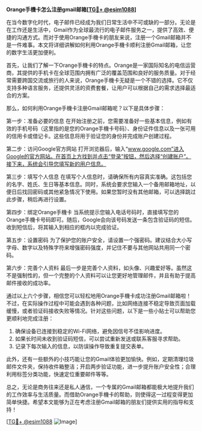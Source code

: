 **Orange手機卡怎么注册gmail邮箱[[TG💪+ @esim1088](https://t.me/s/esim1088)]**

在当今数字化时代，电子邮件已经成为我们日常生活中不可或缺的一部分。无论是在工作还是生活中，Gmail作为全球最流行的电子邮件服务之一，提供了高效、便捷的沟通方式。而对于使用Orange手機卡的朋友来说，注册一个Gmail邮箱并不是一件难事。本文将详细讲解如何利用Orange手機卡顺利注册Gmail邮箱，让您的数字生活更加便利。

首先，让我们了解一下Orange手機卡的特点。Orange是一家国际知名的电信运营商，其提供的手机卡在全球范围内拥有广泛的覆盖范围和良好的服务质量。对于经常需要跨国交流或旅行的人来说，Orange手機卡无疑是一个不错的选择。它不仅支持多种语言服务，还提供灵活的资费套餐，让用户可以根据自己的需求选择最适合的方案。

那么，如何利用Orange手機卡注册Gmail邮箱呢？以下是具体步骤：

第一步：准备必要的信息
在开始注册之前，您需要准备好一些基本信息，例如有效的手机号码（这里指的是您的Orange手機卡号码）、身份证件信息以及一张可用的信用卡或借记卡。这些信息将用于验证您的身份并完成账户创建过程。

第二步：访问Google官方网站
打开浏览器后，输入“www.google.com”进入Google的官方网站。在首页上方找到并点击“登录”按钮，然后选择“创建账户”。接下来，系统会引导您填写新的用户信息。

第三步：填写个人信息
在填写个人信息时，请确保所有内容真实准确。这包括您的名字、姓氏、生日等基本信息。同时，系统会要求您输入一个备用邮箱地址，以便日后找回密码或其他紧急情况下使用。如果您暂时没有其他邮箱，可以选择跳过此步骤，稍后再进行设置。

第四步：绑定Orange手機卡
当系统提示您输入电话号码时，直接填写您的Orange手機卡号码即可。随后，Google会向该号码发送一条包含验证码的短信。收到短信后，将其输入到相应的框内以完成验证。

第五步：设置密码
为了保护您的账户安全，请设置一个强密码。建议结合大小写字母、数字以及特殊字符来增强密码强度，并记住不要与其他网站共用同一个密码。

第六步：完善个人资料
最后一步是完善个人资料，如头像、兴趣爱好等。虽然这不是强制性的，但一个完整的个人资料可以让您更好地管理邮件，并且有助于提高邮件接收的成功率。

通过以上六个步骤，相信您可以轻松地用Orange手機卡成功注册Gmail邮箱啦！不过，在实际操作过程中可能会遇到各种问题，比如网络连接不稳定导致页面加载缓慢，或者验证码接收失败等情况。针对这些问题，以下是一些小贴士可以帮助您更顺利地完成注册：

1. 确保设备已连接到稳定的Wi-Fi网络，避免因信号不佳影响进度。
2. 如果长时间未收到验证码短信，可以尝试重新发送或联系客服寻求帮助。
3. 记录下每次输入的信息，以防误操作导致重复提交表单。

此外，还有一些额外的小技巧能让您的Gmail体验更加愉快。例如，定期清理垃圾邮件文件夹，保持收件箱整洁；开启两步验证功能，进一步提升账户安全性；合理利用标签分类功能，快速定位重要邮件等等。

总之，无论是商务往来还是私人通信，一个专属的Gmail邮箱都能极大地提升我们的工作效率与生活质量。而借助Orange手機卡的帮助，则使得这一过程变得更加简单快捷。希望本文能够为正在考虑注册Gmail邮箱的朋友们提供实用的指导和支持！

[[TG💪+ @esim1088](https://t.me/s/esim1088) ![Image](https://i.postimg.cc/4NQfJmqS/Snipaste-2025-05-13-00-14-12.png)]